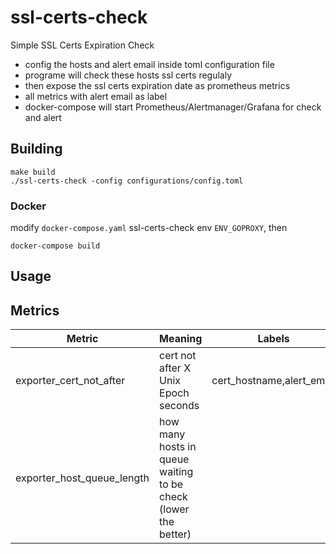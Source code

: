 # ssl-certs-check

Simple SSL Certs Expiration Check

- config the hosts and alert email inside toml configuration file
- programe will check these hosts ssl certs regulaly
- then expose the ssl certs expiration date as prometheus metrics
- all metrics with alert email as label
- docker-compose will start Prometheus/Alertmanager/Grafana for check and alert

## Building

    make build
    ./ssl-certs-check -config configurations/config.toml

### Docker

modify `docker-compose.yaml` ssl-certs-check env `ENV_GOPROXY`, then

    docker-compose build

## Usage

## Metrics

| Metric                     | Meaning                                                        | Labels                    |
| -------------------------- | -------------------------------------------------------------- | ------------------------- |
| exporter_cert_not_after    | cert not after X Unix Epoch seconds                            | cert_hostname,alert_email |
| exporter_host_queue_length | how many hosts in queue waiting to be check (lower the better) |                           |
